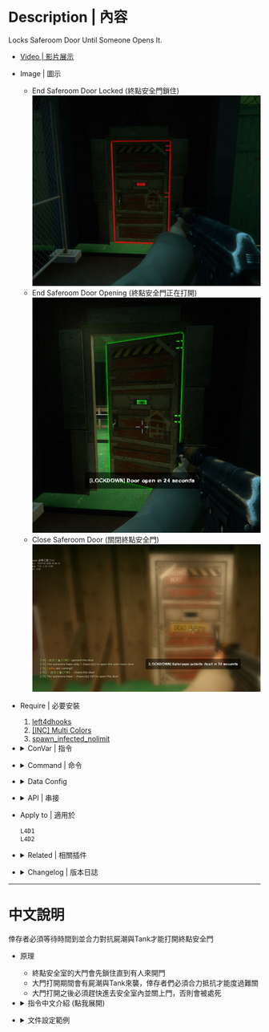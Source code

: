 # Description | 內容
Locks Saferoom Door Until Someone Opens It.

* [Video | 影片展示](https://youtu.be/ayPZ-XUbBkc)

* Image | 圖示
    * End Saferoom Door Locked (終點安全門鎖住)
    <br/>![lockdown_system-l4d2_1](image/lockdown_system-l4d2_1.jpg)
    * End Saferoom Door Opening (終點安全門正在打開)
    <br/>![lockdown_system-l4d2_2](image/lockdown_system-l4d2_2.jpg)
    * Close Saferoom Door (關閉終點安全門)
    <br/>![lockdown_system-l4d2_3](image/lockdown_system-l4d2_3.jpg)

* Require | 必要安裝
    1. [left4dhooks](https://forums.alliedmods.net/showthread.php?t=321696)
    2. [[INC] Multi Colors](https://github.com/fbef0102/L4D1_2-Plugins/releases/tag/Multi-Colors)
    3. [spawn_infected_nolimit](https://github.com/fbef0102/L4D1_2-Plugins/tree/master/spawn_infected_nolimit)

* <details><summary>ConVar | 指令</summary>

    * cfg/sourcemod/lockdown_system-l4d2.cfg
        ```php
        // If 1, Enable saferoom door status Announcements
        lockdown_system-l4d2_announce "1"

        // Duration Of Anti-Farm
        lockdown_system-l4d2_anti-farm_duration "50"

        // Change how Count Down Timer Hint displays. (0: Disable, 1:In chat, 2: In Hint Box, 3: In center text)
        lockdown_system-l4d2_count_hint_type "2"

        // Duration Of Lockdown
        lockdown_system-l4d2_duration "100"

        // (L4D2) The default value for saferoom door glow range.
        lockdown_system-l4d2_glow_range "550"

        // (L4D2) The default glow color for saferoom door when lock. Three values between 0-255 separated by spaces. RGB Color255 - Red Green Blue.
        lockdown_system-l4d2_lock_glow_color "255 0 0"

        // Number Of Mobs To Spawn (-1=infinite horde, 0=Off)
        lockdown_system-l4d2_mobs "5"

        // After saferoom door is opened, how many chance can the survivors open the door. (0=Can't open door after close, -1=No limit)
        lockdown_system-l4d2_open_chance "2"

        // Time Interval to spawn a tank when door is opening (0=off)
        lockdown_system-l4d2_opening_tank_interval "50"

        // After saferoom door is opened, slay players who are not inside saferoom in seconds. (0=off)
        lockdown_system-l4d2_outside_slay_duration "60"

        // What percentage of the ALIVE survivors must assemble near the saferoom door before open. (0=off)
        lockdown_system-l4d2_percentage_survivors_near_saferoom "50"

        // How many seconds to lock after opening and closing the saferoom door.
        lockdown_system-l4d2_prevent_spam_duration "3.0"

        // If 1, prevent AI survivor from opening and closing the door.
        lockdown_system-l4d2_spam_bot_disable "1"

        // 0=Off. 1=Display a message showing who opened or closed the saferoom door.
        lockdown_system-l4d2_spam_hint "1"

        // If 1, Enable Tank Demolition, server will spawn tank after door open 
        lockdown_system-l4d2_tank_demolition_after "1"

        // If 1, Enable Tank Demolition, server will spawn tank before door open 
        lockdown_system-l4d2_tank_demolition_before "1"

        // 0=Off. 1=Teleport common, special infected if they touch the door inside saferoom when door is opening. (prevent spawning and be stuck inside the saferoom, only works if Lockdown Type is 2)
        lockdown_system-l4d2_teleport "1"

        // Lockdown Type: 0=Random, 1=Improved (opening slowly), 2=Default
        lockdown_system-l4d2_type "0"

        // (L4D2) The default glow color for saferoom door when unlock. Three values between 0-255 separated by spaces. RGB Color255 - Red Green Blue.
        lockdown_system-l4d2_unlock_glow_color "200 200 200"
        ```
</details>

* <details><summary>Command | 命令</summary>

    None
</details>

* <details><summary>Data Config</summary>
  
	* data/mapinfo.txt
		```php
		"MapInfo"
		{
            "c1m3_mall" // map name
            {	
                "lockdown_system-l4d2_opening_tank" "2" //Numbers of tanks to spawn during opening door in this maps
            }
            
            "c10m3_ranchhouse"
            {
                "lockdown_system-l4d2_off" "1" // disable plugin in this map
            }

			...
		}
		```
</details>

* <details><summary>API | 串接</summary>

    ```c
    /**
    * @brief Called when saferoom door is completely opened
    *
    * @param sKeyMan    client name who opened the saferoom door.
    *
    * @noreturn
    */
    forward void L4D2_OnLockDownOpenDoorFinish(const char[] sKeyMan);
    ```
</details>

* Apply to | 適用於
    ```
    L4D1
    L4D2
    ```

* <details><summary>Related | 相關插件</summary>

    1. [end_safedoor_teleport](https://github.com/fbef0102/Game-Private_Plugin/tree/main/Plugin_%E6%8F%92%E4%BB%B6/Special_Infected_%E7%89%B9%E6%84%9F/end_safedoor_teleport): Teleport ci/si/tank outside the end saferoom if they spawn inside
        * 如果 普通感染者/特感/Tank 生在終點安全室裡面，則將他們傳送到門前 (避免卡在終點安全室裡面)
    2. [l4d_rescue_vehicle_leave_timer](https://github.com/fbef0102/L4D2-Plugins/tree/master/l4d_rescue_vehicle_leave_timer): When rescue vehicle arrived and a timer will display how many time left for vehicle leaving. If a player is not on rescue vehicle or zone, slay him
        * 救援來臨之後，未在時間內上救援載具逃亡的玩家將處死
    3. [antisaferoomdooropen](https://github.com/fbef0102/Game-Private_Plugin/tree/main/Plugin_%E6%8F%92%E4%BB%B6/Survivor_%E4%BA%BA%E9%A1%9E/antisaferoomdooropen): Start Saferoom door anti open + teleport survivor back to safe area when leaving out saferoom until certain time pass
        * 起始安全室的安全門將會鎖住直到時間結束 + 沒有安全門的關卡一旦離開安全區域會傳送回起始安全區域
    4. [Saferoom Lock Scavenge by Earendil](https://forums.alliedmods.net/showthread.php?p=2750321): Players must complete a small scavenge event to unlock the saferoom
        * 必須罐汽油桶才能解鎖安全門
</details>

* <details><summary>Changelog | 版本日誌</summary>

    * v5.9 (2024-5-1)
        * Make tank leave stasis when spawn during door opening

    * v5.7 (2024-2-4)
        * Update Cvars

    * v5.6 (2024-1-27)
        * Delete Gamedata
        * Require <spawn_infected_nolimit>

    * v5.5 (2023-6-20)
        * Require lef4dhooks v1.33 or above
        * Fixed bot unable to open and close normal door on the whole map.

    * v5.2
        * [AlliedModder Post](https://forums.alliedmods.net/showpost.php?p=2712869&postcount=54)
        * Remake Code
        * ProdigySim's method for indirectly getting signatures added, created the whole code for indirectly getting signatures so the plugin can now withstand most updates to L4D2! (Thanks to [Shadowysn](https://forums.alliedmods.net/showthread.php?t=320849) and [ProdigySim](https://github.com/ProdigySim/DirectInfectedSpawn))
        * Update L4D2 "The Last Stand" gamedata
        * Translation support
        * Workng in L4D2 "The Last Stand" Map
        * Replace Left 4 Downtown 2 extension with Left 4 DHooks Direct
        * Remove Convar "Lockdown_system-l4d(2)_menu".
        * fixed plugin not working in versus.
        * Percentage of the ALIVE survivors must assemble near the saferoom door before open. (prevent rushing players)
        * display who open/close the door
        * spawn a tank before door open
        * spawn multi tanks after door open
        * keep spawning a tank when door is opening (players will not feel boring)
        * display a message showing who opened or closed the saferoom door. (everyone will know who spamming the door)
        * after Safe room door is opened, set a timer to count down. Slay players who still are not inside the saferoom. (prevent cowards)
        * when door is opening, if any common or infected spawns inside the saferoom, teleport them outside. (prevent being stuck inside the saferoom)
        * stop AI survivor from opening and closing the door. (prevent stupid bots from spamming the door)
        * Set the door glow color
        * Seconds to lock door after opening and closing the saferoom door.
        * after saferoom door is opened, how many chance can the survivors open the door. (stop noobs from playing the doors)
        * Made compatible with the "Saferoom Lock: Scavenge" plugin version 1.2.2+ by Earendil.
        
    * v1.7
        * [Original Post by cravenge](https://forums.alliedmods.net/showthread.php?t=281305)
</details>

- - - -
# 中文說明
倖存者必須等待時間到並合力對抗屍潮與Tank才能打開終點安全門

* 原理
    * 終點安全室的大門會先鎖住直到有人來開門
    * 大門打開期間會有屍潮與Tank來襲，倖存者們必須合力抵抗才能度過難關
    * 大門打開之後必須趕快進去安全室內並關上門，否則會被處死

* <details><summary>指令中文介紹 (點我展開)</summary>

    * cfg/sourcemod/lockdown_system-l4d2.cfg
        ```php
        // 為1時, 顯示安全室大門的狀態
        lockdown_system-l4d2_announce "1"

        // 當有人開門並且有Tank在場時，必須等待50秒或者殺死Tank <= 避免略過tank不殺死直衝終點
        lockdown_system-l4d2_anti-farm_duration "50"

        // 開門倒數計時該如何顯示? (0: 不顯示, 1: 聊天視窗, 2: 下方黑底白字, 3: 螢幕中央)
        lockdown_system-l4d2_count_hint_type "2"

        // 大門開啟時間
        lockdown_system-l4d2_duration "100"

        // (L4D2) 大門發光的範圍
        lockdown_system-l4d2_glow_range "550"

        // (L4D2) 大門鎖住狀態的光圈顏色
        lockdown_system-l4d2_lock_glow_color "255 0 0"

        // (L4D2) 大門解鎖狀態的光圈顏色
        lockdown_system-l4d2_unlock_glow_color "200 200 200"

        // 大門開啟期間屍潮生成的數量 (-1=無限屍潮, 0=不要生成屍潮)
        lockdown_system-l4d2_mobs "5"

        // 大門開啟之後，倖存者只有兩次機會能再度打開大門. (0=關閉之後不能再打開, -1=無限制) <= 不給傻B機會
        lockdown_system-l4d2_open_chance "2"

        // 大門開啟期間，每50秒生成一隻Tank (0=不生成)
        lockdown_system-l4d2_opening_tank_interval "50"

        // 大門開啟之後經過60秒，如果還有倖存者逗留在門外，將處死 (0=關閉) <= 避免傻B在外面逗留
        lockdown_system-l4d2_outside_slay_duration "60"

        // 必須隊內存活的倖存者們有50%的人集合在安全室附近，才能打開大門 (0=關閉)  <= 避免傻B一個人拋棄隊伍抵達安全室
        lockdown_system-l4d2_percentage_survivors_near_saferoom "50"

        // 開關門之後鎖住3秒鐘，任何人不得開關門 <= 避免傻B在玩門
        lockdown_system-l4d2_prevent_spam_duration "3.0"

        // 為1時, 禁止Bot開門與關門
        lockdown_system-l4d2_spam_bot_disable "1"

        // 0=關閉. 1=顯示哪位玩家開關門.  <= 可以知道誰是兇手開門
        lockdown_system-l4d2_spam_hint "1"

        // 為1時, 大門開啟之後，生成大量的Tank
        lockdown_system-l4d2_tank_demolition_after "1"

        // 為1時, 大門開啟之前，生成一隻Tank
        lockdown_system-l4d2_tank_demolition_before "1"

        // 0=關閉. 1=大門開啟期間，安全室內的普通感染者與特感碰到門會傳送到門外 (避免他們都生在室內卡住, 只有lockdown_system-l4d2_type指令是2才會運作)
        lockdown_system-l4d2_teleport "1"

        // 大門開啟方式: 0=隨機, 1=緩慢地打開, 2=預設
        lockdown_system-l4d2_type "0"
        ```
</details>

* <details><summary>文件設定範例</summary>
  
	* data/mapinfo.txt
		```php
		"MapInfo"
		{
            "c1m3_mall" // 地圖名
            {	
                "lockdown_system-l4d2_opening_tank" "2" // 大門開啟期間，生成Tank的數量 (沒有寫則預設是1)
            }
            
            "c10m3_ranchhouse"
            {
                "lockdown_system-l4d2_off" "1" // 1=在這張地圖關閉此插件 (沒有寫則自動開啟)
            }

			...
		}
		```
</details>